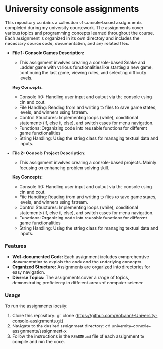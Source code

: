 # University console assignments
This repository contains a collection of console-based assignments completed during my university coursework. The assignments cover various topics and programming concepts learned throughout the course.   
Each assignment is organized in its own directory and includes the necessary source code, documentation, and any related files.

- **File 1: Console Games**
   **Description:**
  - This assignment involves creating a console-based Snake and Ladder game with various functionalities like starting a new game,
    continuing the last game, viewing rules, and selecting difficulty levels.
    
   **Key Concepts:**
  - Console I/O: Handling user input and output via the console using cin and cout.
  - File Handling: Reading from and writing to files to save game states, levels, and winners using fstream.
  - Control Structures: Implementing loops (while), conditional statements (if, else if, else), and switch cases for menu navigation.
  - Functions: Organizing code into reusable functions for different game functionalities.
  - String Handling: Using the string class for managing textual data and inputs.
 
- **File 2: Console Project**
   **Description:**
  - This assignment involves creating a console-based projects. Mainly focusing on enhancing problem solving skill.
    
   **Key Concepts:**
  - Console I/O: Handling user input and output via the console using cin and cout.
  - File Handling: Reading from and writing to files to save game states, levels, and winners using fstream.
  - Control Structures: Implementing loops (while), conditional statements (if, else if, else), and switch cases for menu navigation.
  - Functions: Organizing code into reusable functions for different game functionalities.
  - String Handling: Using the string class for managing textual data and inputs. 

### Features
- **Well-documented Code:** Each assignment includes comprehensive documentation to explain the code and the underlying concepts.
- **Organized Structure:** Assignments are organized into directories for easy navigation.
- **Diverse Topics:** The assignments cover a range of topics, demonstrating proficiency in different areas of computer science.

### Usage
To run the assignments locally:
1. Clone this repository:
   git clone (https://github.com/Volcann/-University-console-assignments.git)
2. Navigate to the desired assignment directory:
   cd university-console-assignments/assignment-x
3. Follow the instructions in the `README.md` file of each assignment to compile and run the code.
